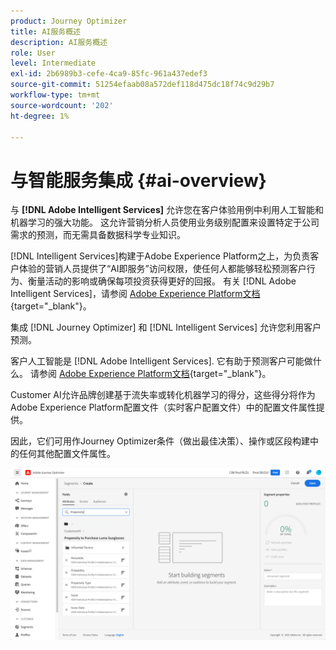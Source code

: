 ```yaml
---
product: Journey Optimizer
title: AI服务概述
description: AI服务概述
role: User
level: Intermediate
exl-id: 2b6989b3-cefe-4ca9-85fc-961a437edef3
source-git-commit: 51254efaab08a572def118d475dc18f74c9d29b7
workflow-type: tm+mt
source-wordcount: '202'
ht-degree: 1%

---
```


# 与智能服务集成 {#ai-overview}

与 **[!DNL Adobe Intelligent Services]** 允许您在客户体验用例中利用人工智能和机器学习的强大功能。 这允许营销分析人员使用业务级别配置来设置特定于公司需求的预测，而无需具备数据科学专业知识。

[!DNL Intelligent Services]构建于Adobe Experience Platform之上，为负责客户体验的营销人员提供了“AI即服务”访问权限，使任何人都能够轻松预测客户行为、衡量活动的影响或确保每项投资获得更好的回报。 有关 [!DNL Adobe Intelligent Services]，请参阅 [Adobe Experience Platform文档](https://experienceleague.adobe.com/docs/experience-platform/intelligent-services/home.html){target=&quot;_blank&quot;}。

集成 [!DNL Journey Optimizer] 和 [!DNL Intelligent Services] 允许您利用客户预测。

客户人工智能是 [!DNL Adobe Intelligent Services]. 它有助于预测客户可能做什么。 请参阅 [Adobe Experience Platform文档](https://experienceleague.adobe.com/docs/experience-platform/intelligent-services/customer-ai/overview.html){target=&quot;_blank&quot;}。

Customer AI允许品牌创建基于流失率或转化机器学习的得分，这些得分将作为Adobe Experience Platform配置文件（实时客户配置文件）中的配置文件属性提供。

因此，它们可用作Journey Optimizer条件（做出最佳决策）、操作或区段构建中的任何其他配置文件属性。

![](../assets/customer-ai.png)

